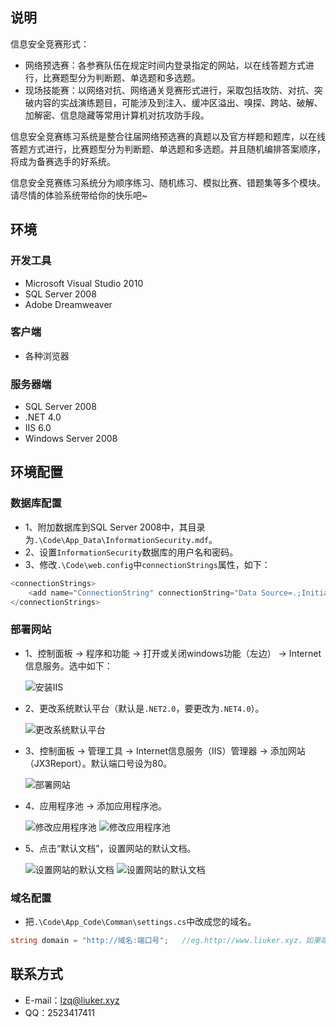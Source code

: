 说明
----

信息安全竞赛形式：
  * 网络预选赛：各参赛队伍在规定时间内登录指定的网站，以在线答题方式进行，比赛题型分为判断题、单选题和多选题。
  * 现场技能赛：以网络对抗、网络通关竞赛形式进行，采取包括攻防、对抗、突破内容的实战演练题目，可能涉及到注入、缓冲区溢出、嗅探、跨站、破解、加解密、信息隐藏等常用计算机对抗攻防手段。
 
信息安全竞赛练习系统是整合往届网络预选赛的真题以及官方样题和题库，以在线答题方式进行，比赛题型分为判断题、单选题和多选题。并且随机编排答案顺序，将成为备赛选手的好系统。
 
信息安全竞赛练习系统分为顺序练习、随机练习、模拟比赛、错题集等多个模块。请尽情的体验系统带给你的快乐吧~

环境
----

### 开发工具
  * Microsoft Visual Studio 2010
  * SQL Server 2008  
  * Adobe Dreamweaver

### 客户端
  * 各种浏览器
  
### 服务器端
  * SQL Server 2008
  * .NET 4.0
  * IIS 6.0
  * Windows Server 2008

环境配置
--------

### 数据库配置
  * 1、附加数据库到SQL Server 2008中，其目录为`.\Code\App_Data\InformationSecurity.mdf`。
  * 2、设置`InformationSecurity`数据库的用户名和密码。
  * 3、修改`.\Code\web.config`中`connectionStrings`属性，如下：

```C#
<connectionStrings>
	<add name="ConnectionString" connectionString="Data Source=.;Initial Catalog=InformationSecurity;Persist Security Info=True;User ID=数据库用户名;Password=数据库密码" providerName="System.Data.SqlClient" />
</connectionStrings>
```

### 部署网站
  * 1、控制面板 -> 程序和功能 -> 打开或关闭windows功能（左边） -> Internet信息服务。选中如下：

    ![安装IIS](README/01.png)

  * 2、更改系统默认平台（默认是`.NET2.0`，要更改为`.NET4.0`）。

    ![更改系统默认平台](README/02.png)

  * 3、控制面板 -> 管理工具 -> Internet信息服务（IIS）管理器 -> 添加网站（JX3Report）。默认端口号设为80。
  
    ![部署网站](README/03.png)

  * 4、应用程序池 -> 添加应用程序池。
  
    ![修改应用程序池](README/04.png)
    ![修改应用程序池](README/05.png)

  * 5、点击“默认文档”，设置网站的默认文档。
  
    ![设置网站的默认文档](README/06.png)
    ![设置网站的默认文档](README/07.png)


### 域名配置
  * 把`.\Code\App_Code\Comman\settings.cs`中改成您的域名。

```C#
string domain = "http://域名:端口号";   //eg.http://www.liuker.xyz，如果端口号是80则可以不用加端口号。
```

联系方式
--------

  * E-mail：lzq@liuker.xyz
  * QQ：2523417411
